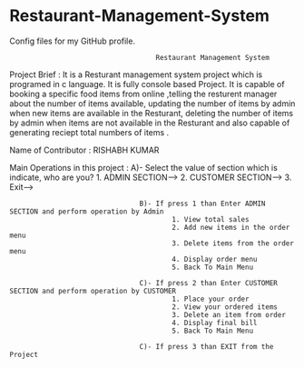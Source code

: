 # Restaurant-Management-System
Config files for my GitHub profile.


                                        Restaurant Management System

Project Brief : 
                It is a Resturant management system project which is programed in c language. It is fully console based Project.     It is capable of booking a specific food items from online ,telling the resturent manager about the number of items available, updating the number of items by admin when new items are available in the Resturant, deleting the number of items by admin when items are not available in the Resturant and also capable of generating reciept total numbers of items .


Name of Contributor :  RISHABH KUMAR

Main Operations in this project : 
                                    A)- Select the value of section which is indicate, who are you?
                                            1. ADMIN SECTION--> 
                                            2. CUSTOMER SECTION--> 
                                            3. Exit-->

                                    B)- If press 1 than Enter ADMIN SECTION and perform operation by Admin
                                            1. View total sales
                                            2. Add new items in the order menu
                                            3. Delete items from the order menu
                                            4. Display order menu
                                            5. Back To Main Menu 

                                    C)- If press 2 than Enter CUSTOMER SECTION and perform operation by CUSTOMER
                                            1. Place your order
                                            2. View your ordered items
                                            3. Delete an item from order
                                            4. Display final bill
                                            5. Back To Main Menu 

                                    C)- If press 3 than EXIT from the Project

